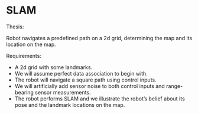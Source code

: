 # SLAM

Thesis:

Robot navigates a predefined path on a 2d grid, determining the map and its location on the map.

Requirements:

- A 2d grid with some landmarks.
- We will assume perfect data association to begin with.
- The robot will navigate a square path using control inputs.
- We will artificially add sensor noise to both control inputs and range-bearing sensor measurements.
- The robot performs SLAM and we illustrate the robot’s belief about its pose and the landmark locations on the map.
